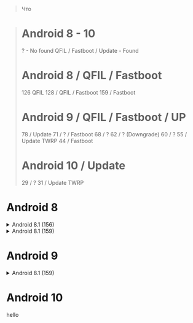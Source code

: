 > Что


> # Android 8 - 10
> ? - No found
> QFIL / Fastboot / Update - Found
> 
> # Android 8 / QFIL / Fastboot
> 126 QFIL
> 128 / QFIL / Fastboot
> 159 / Fastboot
> 
> # Android 9 / QFIL / Fastboot / UP
> 78 / Update
> 71 / ? / Fastboot
> 68 / ?
> 62 / ? (Downgrade)
> 60 / ?
> 55 / Update TWRP
> 44 / Fastboot 
> 
> # Android 10 / Update
> 29 / ?
> 31 / Update TWRP


# Android 8
<details>
  <summary>Android 8.1 (156)</summary>
  <a href="http://www.google.com">Google</a>, <a href="http://www.google.com">Mail / Orig</a>.
</details>

<details>
  <summary>Android 8.1 (159)</summary>
  <a href="http://www.google.com">Google</a>, <a href="http://www.google.com">Mail / Orig</a>.
</details>

# Android 9
<details>
  <summary>Android 8.1 (159)</summary>
  <a href="http://www.google.com">Google</a>, <a href="http://www.google.com">Mail / Orig</a>.
</details>


# Android 10

hello